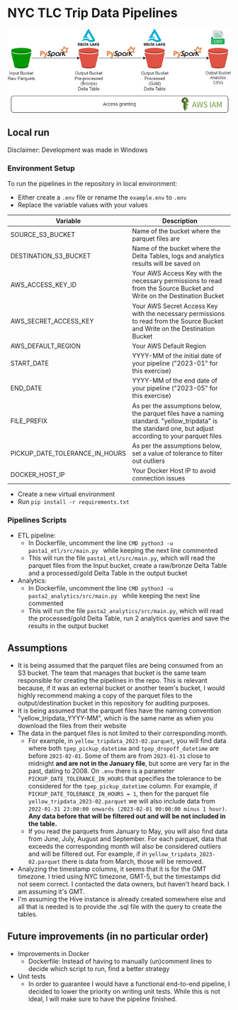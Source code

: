 # NYC TLC Trip Data Pipelines
![nyc_trip_record_pipeline](nyc_trip_record_pipeline.png)

## Local run
Disclaimer: Development was made in Windows

### Environment Setup
To run the pipelines in the repository in local environment:

- Either create a `.env` file or rename the `example.env` to `.env`
- Replace the variable values with your values

| Variable    | Description |
| -------- | ------- |
| SOURCE_S3_BUCKET  | Name of the bucket where the parquet files are |
| DESTINATION_S3_BUCKET | Name of the bucket where the Delta Tables, logs and analytics results will be saved on |
| AWS_ACCESS_KEY_ID    | Your AWS Access Key with the necessary permissions to read from the Source Bucket and Write on the Destination Bucket |
| AWS_SECRET_ACCESS_KEY    | Your AWS Secret Access Key with the necessary permissions to read from the Source Bucket and Write on the Destination Bucket  |
| AWS_DEFAULT_REGION    | Your AWS Default Region |
| START_DATE    | YYYY-MM of the initial date of your pipeline ("2023-01" for this exercise) |
| END_DATE    | YYYY-MM of the end date of your pipeline ("2023-05" for this exercise)    |
| FILE_PREFIX    | As per the assumptions below, the parquet files have a naming standard. "yellow_tripdata" is the standard one, but adjust according to your parquet files |
| PICKUP_DATE_TOLERANCE_IN_HOURS    | As per the assumptions below, set a value of tolerance to filter out outliers |
| DOCKER_HOST_IP    | Your Docker Host IP to avoid connection issues |

- Create a new virtual environment
- Run `pip install -r requirements.txt`

### Pipelines Scripts
- ETL pipeline:
    - In Dockerfile, uncomment the line `CMD python3 -u pasta1_etl/src/main.py ` while keeping the next line commented
    - This will run the file `pasta1_etl/src/main.py`, which will read the parquet files from the Input bucket, create a raw/bronze Delta Table and a processed/gold Delta Table in the output bucket
- Analytics:
    - In Dockerfile, uncomment the line `CMD python3 -u pasta2_analytics/src/main.py ` while keeping the next line commented
    - This will run the file `pasta2_analytics/src/main.py`, which will read the processed/gold Delta Table, run 2 analytics queries and save the results in the output bucket

## Assumptions
- It is being assumed that the parquet files are being consumed from an S3 bucket. The team that manages that bucket is the same team responsible for creating the pipelines in the repo. This is relevant because, if it was an external bucket or another team's bucket, I would highly recommend making a copy of the parquet files to the output/destination bucket in this repository for auditing purposes.
- It is being assumed that the parquet files have the naming convention "yellow_tripdata_YYYY-MM", which is the same name as when you download the files from their website
- The data in the parquet files is not limited to their corresponding month. 
    - For example, in `yellow_tripdata_2023-02.parquet`, you will find data where both `tpep_pickup_datetime` and `tpep_dropoff_datetime` are before `2023-02-01`. Some of them are from `2023-01-31` close to midnight **and are not in the January file**, but some are very far in the past, dating to 2008. On `.env` there is a parameter `PICKUP_DATE_TOLERANCE_IN_HOURS` that specifies the tolerance to be considered for the `tpep_pickup_datetime` column. For example, if `PICKUP_DATE_TOLERANCE_IN_HOURS = 1`, then for the parquet file `yellow_tripdata_2023-02.parquet` we will also include data from `2022-01-31 23:00:00 onwards (2023-02-01 00:00:00 minus 1 hour)`. **Any data before that will be filtered out and will be not included in the table.**
    - If you read the parquets from January to May, you will also find data from June, July, August and September. For each parquet, data that exceeds the corresponding month will also be considered outliers and will be filtered out. For example, if in `yellow_tripdata_2023-02.parquet` there is data from March, those will be removed.
- Analyzing the timestamp columns, it seems that it is for the GMT timezone. I tried using NYC timezone, GMT-5, but the timestamps did not seem correct. I contacted the data owners, but haven't heard back. I am assuming it's GMT.
- I'm assuming the Hive instance is already created somewhere else and all that is needed is to provide the .sql file with the query to create the tables.


## Future improvements (in no particular order)
- Improvements in Docker
    - Dockerfile: Instead of having to manually (un)comment lines to decide which script to run, find a better strategy
- Unit tests
    - In order to guarantee I would have a functional end-to-end pipeline, I decided to lower the priority on writing unit tests. While this is not ideal, I will make sure to have the pipeline finished.
